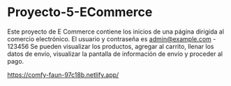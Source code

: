 # Proyecto-5-ECommerce

Este proyecto de E Commerce contiene los inicios de una página dirigida al comercio electrónico.
El usuario y contraseña es admin@example.com - 123456
Se pueden visualizar los productos, agregar al carrito, llenar los datos de envío, visualizar la pantalla de información de envío y proceder al pago.

https://comfy-faun-97c18b.netlify.app/
